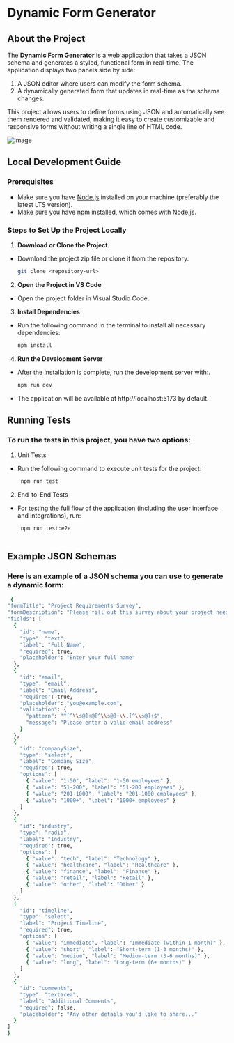 # Dynamic Form Generator

## About the Project

The **Dynamic Form Generator** is a web application that takes a JSON schema and generates a styled, functional form in real-time. The application displays two panels side by side:
1. A JSON editor where users can modify the form schema.
2. A dynamically generated form that updates in real-time as the schema changes.

This project allows users to define forms using JSON and automatically see them rendered and validated, making it easy to create customizable and responsive forms without writing a single line of HTML code.

![image](https://github.com/user-attachments/assets/95097a6c-027b-48c5-984c-e876082841a6)


## Local Development Guide

### Prerequisites

- Make sure you have [Node.js](https://nodejs.org/) installed on your machine (preferably the latest LTS version).
- Make sure you have [npm](https://www.npmjs.com/) installed, which comes with Node.js.

### Steps to Set Up the Project Locally

1. **Download or Clone the Project**
- Download the project zip file or clone it from the repository.

   ```bash
   git clone <repository-url>

2. **Open the Project in VS Code**
  - Open the project folder in Visual Studio Code.   

3. **Install Dependencies**
  - Run the following command in the terminal to install all necessary dependencies:

    ```bash
    npm install

4. **Run the Development Server**
- After the installation is complete, run the development server with:.

   ```bash
   npm run dev
- The application will be available at http://localhost:5173 by default.



## Running Tests
### To run the tests in this project, you have two options:

1. Unit Tests

- Run the following command to execute unit tests for the project:

  ```bash
   npm run test

2. End-to-End Tests

- For testing the full flow of the application (including the user interface and integrations), run:

  ```bash
   npm run test:e2e
 
## Example JSON Schemas
### Here is an example of a JSON schema you can use to generate a dynamic form:

  ```bash
   {
  "formTitle": "Project Requirements Survey",
  "formDescription": "Please fill out this survey about your project needs",
  "fields": [
    {
      "id": "name",
      "type": "text",
      "label": "Full Name",
      "required": true,
      "placeholder": "Enter your full name"
    },
    {
      "id": "email",
      "type": "email",
      "label": "Email Address",
      "required": true,
      "placeholder": "you@example.com",
      "validation": {
        "pattern": "^[^\\s@]+@[^\\s@]+\\.[^\\s@]+$",
        "message": "Please enter a valid email address"
      }
    },
    {
      "id": "companySize",
      "type": "select",
      "label": "Company Size",
      "required": true,
      "options": [
        { "value": "1-50", "label": "1-50 employees" },
        { "value": "51-200", "label": "51-200 employees" },
        { "value": "201-1000", "label": "201-1000 employees" },
        { "value": "1000+", "label": "1000+ employees" }
      ]
    },
    {
      "id": "industry",
      "type": "radio",
      "label": "Industry",
      "required": true,
      "options": [
        { "value": "tech", "label": "Technology" },
        { "value": "healthcare", "label": "Healthcare" },
        { "value": "finance", "label": "Finance" },
        { "value": "retail", "label": "Retail" },
        { "value": "other", "label": "Other" }
      ]
    },
    {
      "id": "timeline",
      "type": "select",
      "label": "Project Timeline",
      "required": true,
      "options": [
        { "value": "immediate", "label": "Immediate (within 1 month)" },
        { "value": "short", "label": "Short-term (1-3 months)" },
        { "value": "medium", "label": "Medium-term (3-6 months)" },
        { "value": "long", "label": "Long-term (6+ months)" }
      ]
    },
    {
      "id": "comments",
      "type": "textarea",
      "label": "Additional Comments",
      "required": false,
      "placeholder": "Any other details you'd like to share..."
    }
  ]
}
